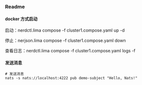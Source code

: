 ### Readme

#### docker 方式启动

启动：nerdctl.lima compose -f cluster1.compose.yaml up -d

停止：nerjson.lima compose -f cluster1.compose.yaml down

查看日志：nerdctl.lima compose -f cluster1.compose.yaml logs -f


#### 发送消息

```shell
# 发送消息
nats -s nats://localhost:4222 pub demo-subject "Hello, Nats!"
```
